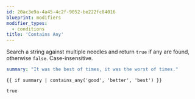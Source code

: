```yaml
---
id: 20ac3e9a-4a45-4c2f-9052-be222fc84016
blueprint: modifiers
modifier_types:
  - conditions
title: 'Contains Any'
---
```

Search a string against multiple needles and return `true` if any are found, otherwise `false`. Case-insensitive.

```yaml
summary: "It was the best of times, it was the worst of times."
```

```
{{ if summary | contains_any('good', 'better', 'best') }}
```

```html
true
```
